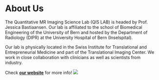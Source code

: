  # About Us
The Quantitative MR Imaging Science Lab (QIS LAB) is headed by Prof. Jessica Bastiaansen. Our lab is affiliated to the school of Biomedical Engineering of the University of Bern and hosted by the Department of Radiology (DIPR) at the University Hospital of Bern (Inselspital).

Our lab is physically located in the Swiss Institute for Translational and Entrepreneurial Medicine and part of the Translational Imaging Center. We work in close collaboration with clinicians as well as scientists from industry.

Check [**our website**]( https://qis-mri.unibe.ch/) for more info!
[<img src="https://qis-mri.unibe.ch/wp-content/uploads/IMG_0301cropped-scaled-e1651087704454.jpg">]()
<!-- https://docs.github.com/github/writing-on-github/getting-started-with-writing-and-formatting-on-github/basic-writing-and-formatting-syntax --!> 

